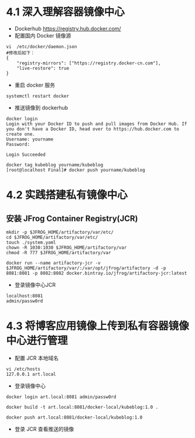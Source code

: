 # 4.1 深入理解容器镜像中心
- Dockerhub
https://registry.hub.docker.com/
- 配置国内 Docker 镜像源
```
vi  /etc/docker/daemon.json
#修改后如下：
{
    "registry-mirrors": ["https://registry.docker-cn.com"],
    "live-restore": true
}
```
- 重启 docker 服务
```
systemctl restart docker
```

- 推送镜像到 dockerhub
```
docker login
Login with your Docker ID to push and pull images from Docker Hub. If you don't have a Docker ID, head over to https://hub.docker.com to create one.
Username: yourname
Password:

Login Succeeded

docker tag kubeblog yourname/kubeblog
[root@localhost Final]# docker push yourname/kubeblog
```
# 4.2 实践搭建私有镜像中心
## 安装 JFrog Container Registry(JCR)

```
mkdir -p $JFROG_HOME/artifactory/var/etc/
cd $JFROG_HOME/artifactory/var/etc/
touch ./system.yaml
chown -R 1030:1030 $JFROG_HOME/artifactory/var
chmod -R 777 $JFROG_HOME/artifactory/var

docker run --name artifactory-jcr -v $JFROG_HOME/artifactory/var/:/var/opt/jfrog/artifactory -d -p 8081:8081 -p 8082:8082 docker.bintray.io/jfrog/artifactory-jcr:latest
```
- 登录镜像中心JCR
```
localhost:8081
admin/passw0rd
```

# 4.3 将博客应用镜像上传到私有容器镜像中心进行管理
- 配置 JCR 本地域名
```
vi /etc/hosts
127.0.0.1 art.local
```
- 登录镜像中心
```
docker login art.local:8081 admin/passw0rd

docker build -t art.local:8081/docker-local/kubeblog:1.0 .

docker push art.local:8081/docker-local/kubeblog:1.0

```
- 登录 JCR 查看推送的镜像